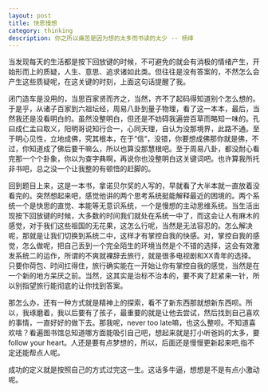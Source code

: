 ```yaml
---
layout: post
title: 快思慢想
category: thinking
description: 你之所以痛苦是因为想的太多而书读的太少 -- 杨绛
---
```


当发现每天的生活都是按下回放键的时候，不可避免的就会有消极的情绪产生，开始形而上的质疑，人生、意思、追求诸如此类。但往往是没有答案的，不然怎么会产生这些质疑呢，在这关键的时刻，上面这句话提醒了我。

闭门造车是没用的，当思百家贤而齐之，当然，齐不了起码得知道别个怎么想的。于是乎，从诸子百家到六祖坛经，周易八卦到量子物理，看了这一本本，最后，当然我还是没看明白的。虽然没整明白，但还是不妨碍我遍尝百草而略知一味的。孔曰成仁孟曰取义，阳明哥说知行合一，心同天理，自认为没那境界，此路不通。至于明心见性，立地成佛，究其根本，在于“信“，没错，你要想成佛那你就是佛，不过，你知道成了佛后要干嘛么，所以也算没那慧根吧。至于周易八卦，都没耐心看完那一个个卦象，你以为查字典啊，再说你也没整明白这关键词吧。也许算我所托非书吧，总之没一个让我整的有顿悟的赶脚的。

回到题目上来，这是一本书，拿诺贝尔奖的人写的，早就看了大半本就一直放着没看完的。突然想起来吧，感觉他讲的两个思考系统挺能解释最近的困境的。两个系统一个是快思的直觉、本能等无意识系统，一个是慢想的主动思维系统。当生活出现按下回放键的时候，大多数的时间我们就处在系统一中了，而这会让人有麻木的感觉，对于我们这些祖国的无花果，这怎么行呢，当然是无法容忍的。怎么解决呢，那就是让我们切换到系统二中，这样才有掌控自我的快感。对，掌控自我的感觉，怎么做呢，把自己丢到一个完全陌生的环境当然是个不错的选择，这会有效激发系统二的运作，所谓的不爽就裸辞去旅行，就是很多电视剧和XX青年的选择。只要你荷包、时间扛得住，旅行确实能在一开始让你有掌控自我的感觉，当然是在一个新的地方呆厌之前。当然，这其实是治标不治本的，要不爽了赶紧来一针，所以别指望旅行能彻底的让你找到答案。

那怎么办，还有一种方式就是精神上的探索，看不了新东西那就想新东西呗。所以，我琢磨着，我以后要有了孩子，最重要的就是让他去尝试，然后找到自己喜欢的事情，一直好好的做下去。那我呢，never too late嘛，也这么整呗。不知道喜欢啥？看遍图书馆总知道哪方面能吸引自己吧，想起来就是打小听爸妈的太多，要follow your heart。人还是要有点梦想的，所以，后面还是慢慢更新起来吧,指不定还能帮点人呢。


成功的定义就是按照自己的方式过完这一生。这话多牛逼，想想是不是有点小激动呢。


[LinChaohui]:    http://www.linchaohui.com  "LinChaohui"
